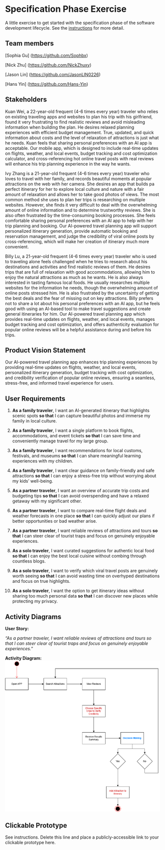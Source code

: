 # Specification Phase Exercise

A little exercise to get started with the specification phase of the software development lifecycle. See the [instructions](instructions.md) for more detail.

## Team members

[Sophia Gu] (https://github.com/Sophbx)
  
[Nick Zhu] (https://github.com/NickZhuxy)
  
[Jason Lin] (https://github.com/JasonLIN0226)
  
[Hans Yin] (https://github.com/Hans-Yin)
  

## Stakeholders

Kuan Wei, a 22-year-old frequent (4-6 times every year) traveler who relies on existing traveling apps and websites to plan his trip with his girlfriend, found it very frustrating to find realistic reviews and avoid misleading information when building the plan. He desires relaxed planning experiences with efficient budget management. True, updated, and quick information about costs and the level of relaxation of attractions is just what he needs. Kuan feels that sharing personal preferences with an AI app is acceptable. Our mobile app, which is designed to include real-time updates on flights, weather, and local events, budget tracking and cost optimization calculator, and cross-referencing hot online travel posts with real reviews will enhance his trip planning experience in the way he wants.
    
Ivy Zhang is a 21-year-old frequent (4-6 times every year) traveler who loves to travel with her family, and records beautiful moments at popular attractions on the web with her camera. She desires an app that builds pa perfect itinerary for her to explore local culture and nature with a fair amount of relaxation and allows her to take good photos of views. The most common method she uses to plan her trips is researching on multiple websites. However, she finds it very difficult to deal with the overwhelming amount of online information and to determine trustworthy reviews. She is also often frustrated by the time-consuming booking processes. She feels comfortable sharing personal preferences with an AI app to help with her trip planning and booking. Our AI-powered travel planning app will support personalized itinerary generation, provide automatic booking and reservation management, and judge the credibility of viral online posts by cross-referencing, which will make her creation of itinerary much more convenient.
   
Billy Lu, a 21-year-old frequent (4-6 times every year) traveler who is used to traveling alone feels challenged when he tries to research about his destinations and activities and find realistic reviews of them. He desires trips that are full of relaxation with good accommodations, allowing him to enjoy the natural attractions as much as he wants. He is also always interested in tasting famous local foods. He usually researches multiple websites for the information he needs, though the overwhelming amount of online posts stressed him. He is also frustrated by the uncertainty of getting the best deals and the fear of missing out on key attractions. Billy prefers not to share a lot about his personal preferences with an AI app, but he feels good with using an AI-based tool to make travel suggestions and create general itineraries for him. Our AI-powered travel planning app which provides real-time updates on flights, weather, and local events, manages budget tracking and cost optimization, and offers authenticity evaluation for popular online reviews will be a helpful assistance during and before his trips.



## Product Vision Statement

Our AI-powered travel planning app enhances trip planning experiences by providing real-time updates on flights, weather, and local events, personalized itinerary generation, budget tracking with cost optimization, and credibility verification of popular online reviews, ensuring a seamless, stress-free, and informed travel experience for users.


## User Requirements
1. **As a family traveler**, I want an AI-generated itinerary that highlights scenic spots **so that** I can capture beautiful photos and immerse my family in local culture.

2. **As a family traveler**, I want a single platform to book flights, accommodations, and event tickets **so that** I can save time and conveniently manage travel for my large group.

3. **As a family traveler**, I want recommendations for local customs, festivals, and museums **so that** I can share meaningful learning experiences with my children.

4. **As a family traveler**, I want clear guidance on family-friendly and safe attractions **so that** I can enjoy a stress-free trip without worrying about my kids’ well-being.

5. **As a partner traveler**, I want an overview of accurate trip costs and budgeting tips **so that** I can avoid overspending and have a relaxed getaway with my significant other.

6. **As a partner traveler**, I want to compare real-time flight deals and weather forecasts in one place **so that** I can quickly adjust our plans if better opportunities or bad weather arise.

7. **As a partner traveler**, I want reliable reviews of attractions and tours **so that** I can steer clear of tourist traps and focus on genuinely enjoyable experiences.

8. **As a solo traveler**, I want curated suggestions for authentic local food **so that** I can enjoy the best local cuisine without combing through countless blogs.

9. **As a solo traveler**, I want to verify which viral travel posts are genuinely worth seeing **so that** I can avoid wasting time on overhyped destinations and focus on true highlights.

10. **As a solo traveler**, I want the option to get itinerary ideas without sharing too much personal data **so that** I can discover new places while protecting my privacy.

## Activity Diagrams
**User Story:**

_“As a partner traveler, I want reliable reviews of attractions and tours so that I can steer clear of tourist traps and focus on genuinely enjoyable experiences.”_

**Activity Diagram:**
![Reliable Reviews Activity Diagram](Activity_Diagram.png)

## Clickable Prototype

See instructions. Delete this line and place a publicly-accessible link to your clickable prototype here.

